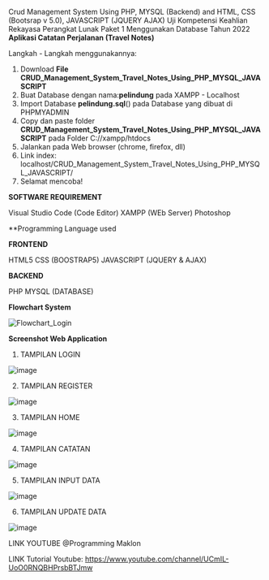 Crud Management System Using PHP, MYSQL (Backend) and HTML, CSS (Bootsrap v 5.0), JAVASCRIPT (JQUERY AJAX)
Uji Kompetensi Keahlian Rekayasa Perangkat Lunak Paket 1 Menggunakan Database Tahun 2022
**Aplikasi Catatan Perjalanan (Travel Notes)**

Langkah - Langkah menggunakannya:

1. Download **File CRUD_Management_System_Travel_Notes_Using_PHP_MYSQL_JAVASCRIPT**
2. Buat Database dengan nama:**pelindung** pada XAMPP - Localhost
3. Import Database **pelindung.sql**() pada Database yang dibuat di PHPMYADMIN
3. Copy dan paste folder **CRUD_Management_System_Travel_Notes_Using_PHP_MYSQL_JAVASCRIPT** pada Folder C://xampp/htdocs
4. Jalankan pada Web browser (chrome, firefox, dll)
5. Link index: localhost/CRUD_Management_System_Travel_Notes_Using_PHP_MYSQL_JAVASCRIPT/
6. Selamat mencoba!

**SOFTWARE REQUIREMENT**

Visual Studio Code (Code Editor)
XAMPP (WEb Server)
Photoshop

**Programming Language used 

**FRONTEND**

HTML5
CSS (BOOSTRAP5)
JAVASCRIPT (JQUERY & AJAX)

**BACKEND**

PHP
MYSQL (DATABASE)

**Flowchart System**

![Flowchart_Login](https://user-images.githubusercontent.com/88584119/158187681-a2f71485-4e4e-40d8-a0ab-6d347c54b9cd.jpg)


**Screenshot Web Application**

1.  TAMPILAN LOGIN

![image](https://user-images.githubusercontent.com/88584119/156887492-a8ab6d54-5c05-48e6-bf2f-81c6b4a2e4e6.png)

2. TAMPILAN REGISTER

![image](https://user-images.githubusercontent.com/88584119/156887525-2157e57e-5f31-4087-b1e4-2790bbb821de.png)

3. TAMPILAN HOME

![image](https://user-images.githubusercontent.com/88584119/156887553-bdb9253d-e8c6-4871-9955-33af07aef6d9.png)

4. TAMPILAN CATATAN

![image](https://user-images.githubusercontent.com/88584119/156887584-01e815ec-631f-4fa0-89c7-015c2f5d0833.png)

5. TAMPILAN INPUT DATA

![image](https://user-images.githubusercontent.com/88584119/156887619-aade9489-d322-4ef6-9f53-a0056f4a52ce.png)

6. TAMPILAN UPDATE DATA

![image](https://user-images.githubusercontent.com/88584119/156887658-39ca346f-fb31-407b-90e5-dd4c2369379e.png)


LINK YOUTUBE @Programming Maklon

LINK Tutorial Youtube: https://www.youtube.com/channel/UCmIL-UoO0RNQBHPrsbBTJmw


  

